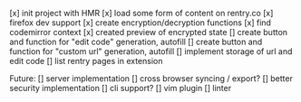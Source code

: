 [x] init project with HMR
[x] load some form of content on rentry.co
[x] firefox dev support
[x] create encryption/decryption functions
[x] find codemirror context
[x] created preview of encrypted state
[] create button and function for "edit code" generation, autofill
[] create button and function for "custom url" generation, autofill
[] implement storage of url and edit code
[] list rentry pages in extension


Future:
[] server implementation
    [] cross browser syncing / export?
    [] better security implementation
[] cli support?
[] vim plugin
[] linter